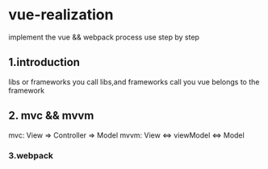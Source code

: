 # vue-realization
 implement the vue && webpack process use step by step

## 1.introduction
libs or frameworks
you call libs,and frameworks call you
vue belongs to the framework

## 2. mvc && mvvm
mvc: View => Controller => Model
mvvm: View <=> viewModel <=> Model

### 3.webpack


